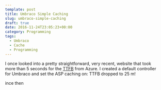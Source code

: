 ```yaml
---
template: post
title: Umbraco Simple Caching
slug: umbraco-simple-caching
draft: true
date: 2016-11-24T23:05:23+00:00
category: Programming
tags:
  - Umbraco
  - Cache
  - Programming
---
```

I once looked into a pretty straightforward, very recent, website that took more than 5 seconds for the [TTFB](https://en.wikipedia.org/wiki/Time_To_First_Byte) from Azure. I created a default controller for Umbraco and set the ASP caching on: TTFB dropped to 25 m!

ince then
